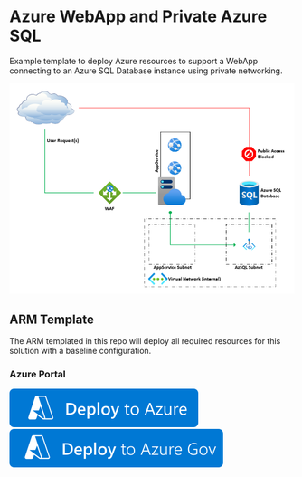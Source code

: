 # Azure WebApp and Private Azure SQL 

Example template to deploy Azure resources to support a WebApp connecting to an Azure SQL Database instance using private networking. 

![webapp private SQL architecture](/static/arch.png)

## ARM Template

The ARM templated in this repo will deploy all required resources for this solution with a baseline configuration. 

### Azure Portal
[![Deploy To Azure](https://raw.githubusercontent.com/Azure/azure-quickstart-templates/master/1-CONTRIBUTION-GUIDE/images/deploytoazure.svg?sanitize=true)](https://portal.azure.com/#create/Microsoft.Template/uri/https%3A%2F%2Fraw.githubusercontent.com%2Fhibbertda%2Faz-webapp-privateSQL%2Fmain%2Ftemplate%2Fazuredeploy.json)
[![Deploy To Azure US Gov](https://raw.githubusercontent.com/Azure/azure-quickstart-templates/master/1-CONTRIBUTION-GUIDE/images/deploytoazuregov.svg?sanitize=true)](https://portal.azure.us/#create/Microsoft.Template/uri/https%3A%2F%2Fraw.githubusercontent.com%2Fhibbertda%2Faz-webapp-privateSQL%2Fmain%2Ftemplate%2Fazuredeploy.json)